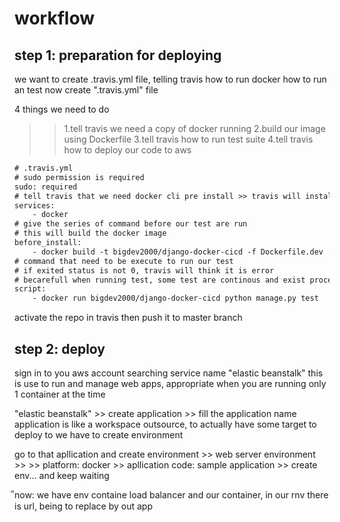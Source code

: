 # workflow

## step 1: preparation for deploying

we want to create .travis.yml file, telling travis how to run docker how to run an test
now create ".travis.yml" file

4 things we need to do
>>1.tell travis we need a copy of docker running 
>>2.build our image using Dockerfile
>>3.tell travis how to run test suite
>>4.tell travis how to deploy our code to aws

```txt
# .travis.yml
# sudo permission is required
sudo: required
# tell travis that we need docker cli pre install >> travis will install it
services: 
    - docker
# give the series of command before our test are run
# this will build the docker image
before_install:
    - docker build -t bigdev2000/django-docker-cicd -f Dockerfile.dev .
# command that need to be execute to run our test
# if exited status is not 0, travis will think it is error
# becarefull when running test, some test are continous and exist process, you need to make sure command test run only onece
script:
    - docker run bigdev2000/django-docker-cicd python manage.py test
```

activate the repo in travis then push it to master branch

## step 2: deploy

sign in to you aws account 
searching service name "elastic beanstalk"
this is use to run and manage web apps, appropriate when you are running only 1 container at the time

"elastic beanstalk" >> create application >> fill the application name 
application is like a workspace outsource, to actually have some target to deploy to we have to create environment

go to that apllication and create environment >> web server environment >>  >> platform: docker >> apllication code: sample application >> create env... and keep waiting

ืnow: we have env containe load balancer and our container, in our rnv there is url, being to replace by out app
